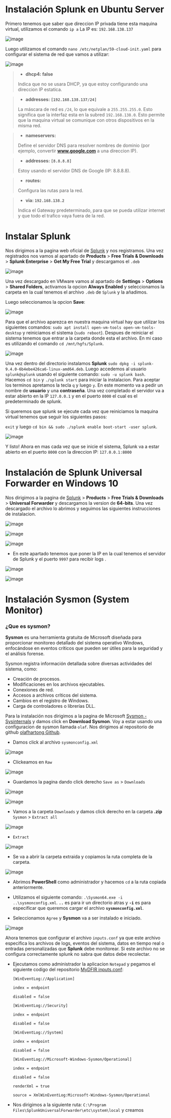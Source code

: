 # Instalación Splunk en Ubuntu Server

Primero tenemos que saber que direccion IP privada tiene esta maquina virtual, utilizamos el comando `ip a`
La IP es: `192.168.138.137`

![image](https://github.com/user-attachments/assets/627f2b15-b268-49ad-8cd2-2eb8dfad0d67)

Luego utilizamos el comando `nano /etc/netplan/59-cloud-init.yaml` para configurar el sistema de red que vamos a utilizar:

![image](https://github.com/user-attachments/assets/e51dcf52-af23-4865-b447-54a258376e0f)


>- **dhcp4: false**
>  
> Indica que no se usara DHCP, ya que estoy configurando una direccion IP estatica.

>- **addresses: `[192.168.138.137/24]`**
>
>La máscara de red es `/24`, lo que equivale a `255.255.255.0`. Esto significa que la interfaz esta en la subred `192.168.138.0`. Esto permite que la maquina virtual se comunique con otros dispositivos en la misma red.

>- **nameservers:**
>  
>Define el servidor DNS para resolver nombres de dominio (por ejemplo, convertir **www.google.com** a una direccion IP).

>- **addresses: `[8.8.8.8]`**
>  
>Estoy usando el servidor DNS de Google (IP: 8.8.8.8).

>- **routes:**
>  
>Configura las rutas para la red.

>- **via: `192.168.138.2`**
>  
>Indica el Gateway predeterminado, para que se pueda utilizar internet y que todo el trafico vaya fuera de la red.

# Instalar Splunk

Nos dirigimos a la pagina web oficial de [Splunk](https://www.splunk.com/) y nos registramos. Una vez registrados nos vamos al apartado de **Products** > **Free Trials & Downloads** > **Splunk Enterprise** > **Get My Free Trial** y descargamos el `.deb`

![image](https://github.com/user-attachments/assets/d85333e7-23ad-4744-aaf2-d95e18a183d4)

Una vez descargado en VMware vamos al apartado de **Settings** > **Options** > **Shared Folders**, activamos la opcion **Always Enabled** y seleccionamos la carpeta en la cual tenemos el archivo `.deb` de `Splunk` y la añadimos.

Luego seleccionamos la opcion **Save**:

![image](https://github.com/user-attachments/assets/8c38fd0a-29a7-4009-ae51-3ec69ada6841)

Para que el archivo aparezca en nuestra maquina virtual hay que utilizar los siguientes comandos: `sudo apt install open-vm-tools open-vm-tools-desktop` y reiniciamos el sistema (`sudo reboot`). Despues de reiniciar el sistema tenemos que entrar a la carpeta donde esta el archivo. En mi caso es utilizando el comando `cd /mnt/hgfs/Splunk`.

![image](https://github.com/user-attachments/assets/4796d3fe-2e89-4c14-9d6e-8a4ea38a4d12)

Una vez dentro del directorio instalamos **Splunk** `sudo dpkg -i splunk-9.4.0-6b4ebe426ca6-linux-amd64.deb`. Luego accedemos al usuario `splunk@splunk` usando el siguiente comando:  `sudo -u splunk bash`. Hacemos `cd bin` y `./splunk start` para iniciar la instalacion. Para aceptar los terminos apretamos la tecla `q` y luego `y`. En este momento va a pedir un nombre de **usuario** y una **contraseña**. Una vez completado el servidor va a estar abierto en la IP `127.0.0.1` y en el puerto `8000` el cual es el predeterminado de splunk.

Si queremos que splunk se ejecute cada vez que reiniciamos la maquina virtual tenemos que seguir los siguientes pasos:

`exit` y luego `cd bin && sudo ./splunk enable boot-start -user splunk`.

![image](https://github.com/user-attachments/assets/3d00331c-9660-410b-87f5-f010c8497caf)

Y listo! Ahora en mas cada vez que se inicie el sistema, Splunk va a estar abierto en el puerto `8000` con la direccion IP: `127.0.0.1:8000`


# Instalación de Splunk Universal Forwarder en Windows 10

Nos dirigimos a la pagina de [Splunk](www.splunk.com) > **Products** > **Free Trials & Downloads** > **Universal Forwarder** y descargamos la version de **64-bits**. Una vez descargado el archivo lo abrimos y seguimos las siguientes instrucciones de instalacion.

![image](https://github.com/user-attachments/assets/3a845308-6c6e-40d2-a269-9eeb145e24b7)

![image](https://github.com/user-attachments/assets/47bce1ce-a3fe-4910-a43b-dc80b01f09c6)

![image](https://github.com/user-attachments/assets/e8497ab3-d496-44dc-9e24-474f2a40f601)

- En este apartado tenemos que poner la IP en la cual tenemos el servidor de Splunk y el puerto `9997` para recibir logs .
  
![image](https://github.com/user-attachments/assets/3ba7dddf-6100-43b6-8274-c59a112c4a62)

![image](https://github.com/user-attachments/assets/25efe4b8-8b28-4790-9a7a-3fd2e2532bee)

# Instalación Sysmon (System Monitor)

### ¿Que es sysmon?

**Sysmon** es una herramienta gratuita de Microsoft diseñada para proporcionar monitoreo detallado del sistema operativo Windows, enfocándose en eventos críticos que pueden ser útiles para la seguridad y el análisis forense.

Sysmon registra información detallada sobre diversas actividades del sistema, como:

- Creación de procesos.
- Modificaciones en los archivos ejecutables.
- Conexiones de red.
- Accesos a archivos críticos del sistema.
- Cambios en el registro de Windows.
- Carga de controladores o librerías DLL.

Para la instalación nos dirigimos a la pagina de Microsoft [Sysmon - Sysinternals](https://learn.microsoft.com/en-us/sysinternals/downloads/sysmon) y damos click en **Download Sysmon**. Voy a estar usando una configuracion de sysmon llamada `olaf`. Nos dirigimos al repositorio de github [olafhartong Github](https://github.com/olafhartong/sysmon-modular).

- Damos click al archivo `sysmonconfig.xml`

![image](https://github.com/user-attachments/assets/6838743c-dd56-4bcd-82ed-fa5162a99851)

- Clickeamos en `Raw`

![image](https://github.com/user-attachments/assets/854f175b-23a4-45f9-95d7-5c38cf7ac045)

- Guardamos la pagina dando click derecho `Save as` > `Downloads`

![image](https://github.com/user-attachments/assets/f6933064-e79d-489f-abff-822207349ffe)

![image](https://github.com/user-attachments/assets/02a50638-8041-418d-92d3-3525b7d2a132)

- Vamos a la carpeta `Downloads` y damos click derecho en la carpeta **.zip** `Sysmon` > `Extract all`

![image](https://github.com/user-attachments/assets/364169c5-42d4-44df-9899-f9b7f7af3200)

- `Extract`

![image](https://github.com/user-attachments/assets/db5e40e0-fe51-4647-a0f6-0be8b6012dd5)

- Se va a abrir la carpeta extraida y copiamos la ruta completa de la carpeta.

![image](https://github.com/user-attachments/assets/8a41089c-bd5c-46a4-8117-f75fe07b82a6)

- Abrimos **PowerShell** como administrador y hacemos `cd` a la ruta copiada anteriormente.

- Utilizamos el siguiente comando: `.\Sysmon64.exe -i ..\sysmonconfig.xml`. **`..`** es para ir un directorio atras y **`-i`** es para especificar que queremos cargar el archivo **`sysmonconfig.xml`**.

- Seleccionamos `Agree` y **Sysmon** va a ser instalado e iniciado.

![image](https://github.com/user-attachments/assets/9688d661-c936-4fba-95c7-9ef2d4c88780)

Ahora tenemos que configurar el archivo `inputs.conf` ya que este archivo especifica los archivos de logs, eventos del sistema, datos en tiempo real o entradas personalizadas que **Splunk** debe monitorear. Si este archivo no se configura correctamente splunk no sabra que datos debe recolectar.

- Ejecutamos como administrador la aplicacion `Notepad` y pegamos el siguiente codigo del repositorio [MyDFIR inputs.conf](https://github.com/MyDFIR/Active-Directory-Project/blob/main/README.md):

  ```
  [WinEventLog://Application]

  index = endpoint

  disabled = false

  [WinEventLog://Security]

  index = endpoint

  disabled = false

  [WinEventLog://System]

  index = endpoint

  disabled = false

  [WinEventLog://Microsoft-Windows-Sysmon/Operational]

  index = endpoint

  disabled = false

  renderXml = true

  source = XmlWinEventLog:Microsoft-Windows-Sysmon/Operational
  ```

- Nos dirigimos a la siguiente ruta: `C:\Program Files\SplunkUniversalForwarder\etc\system\local` y creamos








  

  
















